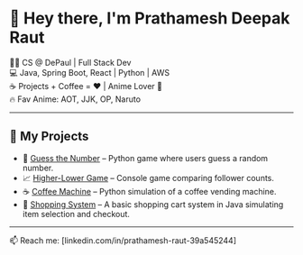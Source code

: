 # 👋 Hey there, I'm Prathamesh Deepak Raut

👨‍🎓 CS @ DePaul | Full Stack Dev  
💻 Java, Spring Boot, React | Python | AWS  
☕ Projects + Coffee = ❤️ | Anime Lover 🍥  
🔥 Fav Anime: AOT, JJK, OP, Naruto

---

## 🚀 My Projects

- 🔢 [Guess the Number](https://github.com/rautpdr/Guess-the-number) – Python game where users guess a random number.
- 📈 [Higher-Lower Game](https://github.com/rautpdr/Higher-Lower-game) – Console game comparing follower counts.
- ☕ [Coffee Machine](https://github.com/rautpdr/Coffee_machine) – Python simulation of a coffee vending machine.
- 🛒 [Shopping System](https://github.com/rautpdr/Shopping-System) – A basic shopping cart system in Java simulating item selection and checkout.


---

📫 Reach me: [linkedin.com/in/prathamesh-raut-39a545244]
